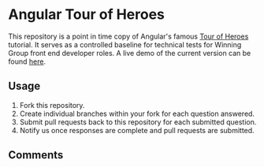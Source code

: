 # Angular Tour of Heroes

This repository is a point in time copy of Angular's famous [Tour of Heroes](https://angular.io/tutorial) tutorial. It serves as a controlled baseline for technical tests for Winning Group front end developer roles.  A live demo of the current version can be found [here](https://winning-group.github.io/toh).

## Usage

1. Fork this repository.
2. Create individual branches within your fork for each question answered.
3. Submit pull requests back to this repository for each submitted question.
4. Notify us once responses are complete and pull requests are submitted.

## Comments


